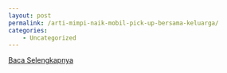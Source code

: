 ```yaml
---
layout: post
permalink: /arti-mimpi-naik-mobil-pick-up-bersama-keluarga/
categories:
    - Uncategorized
---
```


[Baca Selengkapnya](/06)